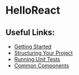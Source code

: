 # HelloReact

## Useful Links:
- [Getting Started](https://facebook.github.io/react-native/docs/getting-started.html)
- [Structuring Your Project](https://medium.com/the-react-native-log/organizing-a-react-native-project-9514dfadaa0)
- [Running Unit Tests](https://facebook.github.io/react-native/releases/0.33/docs/testing.html)
- [Common Components](https://facebook.github.io/react-native/docs/components-and-apis.html)